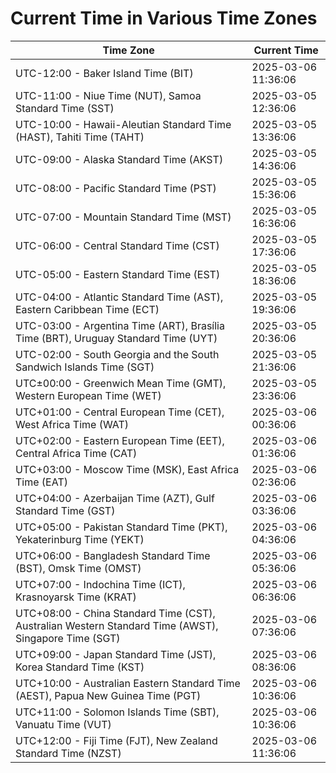 # Current Time in Various Time Zones

| Time Zone | Current Time |
|-----------|--------------|
| UTC-12:00 - Baker Island Time (BIT) | 2025-03-06 11:36:06 |
| UTC-11:00 - Niue Time (NUT), Samoa Standard Time (SST) | 2025-03-05 12:36:06 |
| UTC-10:00 - Hawaii-Aleutian Standard Time (HAST), Tahiti Time (TAHT) | 2025-03-05 13:36:06 |
| UTC-09:00 - Alaska Standard Time (AKST) | 2025-03-05 14:36:06 |
| UTC-08:00 - Pacific Standard Time (PST) | 2025-03-05 15:36:06 |
| UTC-07:00 - Mountain Standard Time (MST) | 2025-03-05 16:36:06 |
| UTC-06:00 - Central Standard Time (CST) | 2025-03-05 17:36:06 |
| UTC-05:00 - Eastern Standard Time (EST) | 2025-03-05 18:36:06 |
| UTC-04:00 - Atlantic Standard Time (AST), Eastern Caribbean Time (ECT) | 2025-03-05 19:36:06 |
| UTC-03:00 - Argentina Time (ART), Brasília Time (BRT), Uruguay Standard Time (UYT) | 2025-03-05 20:36:06 |
| UTC-02:00 - South Georgia and the South Sandwich Islands Time (SGT) | 2025-03-05 21:36:06 |
| UTC±00:00 - Greenwich Mean Time (GMT), Western European Time (WET) | 2025-03-05 23:36:06 |
| UTC+01:00 - Central European Time (CET), West Africa Time (WAT) | 2025-03-06 00:36:06 |
| UTC+02:00 - Eastern European Time (EET), Central Africa Time (CAT) | 2025-03-06 01:36:06 |
| UTC+03:00 - Moscow Time (MSK), East Africa Time (EAT) | 2025-03-06 02:36:06 |
| UTC+04:00 - Azerbaijan Time (AZT), Gulf Standard Time (GST) | 2025-03-06 03:36:06 |
| UTC+05:00 - Pakistan Standard Time (PKT), Yekaterinburg Time (YEKT) | 2025-03-06 04:36:06 |
| UTC+06:00 - Bangladesh Standard Time (BST), Omsk Time (OMST) | 2025-03-06 05:36:06 |
| UTC+07:00 - Indochina Time (ICT), Krasnoyarsk Time (KRAT) | 2025-03-06 06:36:06 |
| UTC+08:00 - China Standard Time (CST), Australian Western Standard Time (AWST), Singapore Time (SGT) | 2025-03-06 07:36:06 |
| UTC+09:00 - Japan Standard Time (JST), Korea Standard Time (KST) | 2025-03-06 08:36:06 |
| UTC+10:00 - Australian Eastern Standard Time (AEST), Papua New Guinea Time (PGT) | 2025-03-06 10:36:06 |
| UTC+11:00 - Solomon Islands Time (SBT), Vanuatu Time (VUT) | 2025-03-06 10:36:06 |
| UTC+12:00 - Fiji Time (FJT), New Zealand Standard Time (NZST) | 2025-03-06 11:36:06 |
